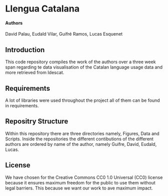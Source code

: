 # Llengua Catalana

#### Authors

David Palau, Eudald Vilar, Guifré Ramos, Lucas Esquenet

## Introduction

This code repository compiles the work of the authors over a three week span regarding te data visualisation of the Catalan language usage data and more retrieved from Idescat. 

## Requirements

A lot of libraries were used throughout the project all of them can be found in requirements.

## Repositry Structure 

Within this repository there are three directories namely, Figures, Data and Scripts. Inside the repositories the different contibutions of the different authors are ordered by name of the author, namely Guifre, David, Eudald, Lucas.

## License

We have chosen for the Creative Commons CC0 1.0 Universal (CC0) license because it ensures maximum freedom for the public to use them without legal barriers. This because we want our work to ave maximum impact.



